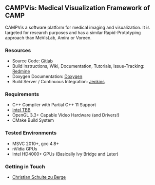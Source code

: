 ## CAMPVis: Medical Visualization Framework of CAMP

CAMPVis a software platform for medical imaging and visualization. It is targeted for research purposes and has a similar Rapid-Prototyping approach than MeVisLab, Amira or Voreen.

### Resources

* Source Code: [Gitlab](https://campgit.in.tum.de/berge/campvis)
* Build Instructions, Wiki, Documentation, Tutorials, Issue-Tracking: [Redmine](https://campcloud.informatik.tu-muenchen.de/redmine/projects/tumvis)
* Doxygen Documentation: [Doxygen](http://campci.informatik.tu-muenchen.de:8090/userContent/campvis/doc/index.html)
* Build Server / Continuous Integration: [Jenkins](http://campci.informatik.tu-muenchen.de:8090/job/CAMPVis/)

### Requirements

* C++ Compiler with Partial C++ 11 Support
* [Intel TBB](https://www.threadingbuildingblocks.org/)
* OpenGL 3.3+ Capable Video Hardware (and Drivers!)
* CMake Build System

### Tested Environments

* MSVC 2010+, gcc 4.8+
* nVidia GPUs
* Intel HD4000+ GPUs (Basically Ivy Bridge and Later)

### Getting in Touch

* [Christian Schulte zu Berge](http://campar.in.tum.de/Main/ChristianSchulteZuBerge)
